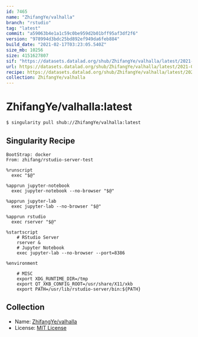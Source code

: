 ```yaml
---
id: 7465
name: "ZhifangYe/valhalla"
branch: "rstudio"
tag: "latest"
commit: "a59063b4e1a1c59c0be959d2b01bff95af3df2f6"
version: "978994d3bdc25bd892ef949da6feb884"
build_date: "2021-02-17T03:23:05.540Z"
size_mb: 10256
size: 4151627807
sif: "https://datasets.datalad.org/shub/ZhifangYe/valhalla/latest/2021-02-17-a59063b4-978994d3/978994d3bdc25bd892ef949da6feb884.simg"
url: https://datasets.datalad.org/shub/ZhifangYe/valhalla/latest/2021-02-17-a59063b4-978994d3/
recipe: https://datasets.datalad.org/shub/ZhifangYe/valhalla/latest/2021-02-17-a59063b4-978994d3/Singularity
collection: ZhifangYe/valhalla
---
```


# ZhifangYe/valhalla:latest

```bash
$ singularity pull shub://ZhifangYe/valhalla:latest
```

## Singularity Recipe

```singularity
BootStrap: docker
From: zhifang/rstudio-server-test

%runscript
  exec "$@"

%apprun jupyter-notebook
  exec jupyter-notebook --no-browser "$@"

%apprun jupyter-lab
  exec jupyter-lab --no-browser "$@"

%apprun rstudio
  exec rserver "$@"

%startscript
    # RStudio Server
    rserver &
    # Jupyter Notebook
    exec jupyter-lab --no-browser --port=8386

%environment

    # MISC
    export XDG_RUNTIME_DIR=/tmp
    export QT_XKB_CONFIG_ROOT=/usr/share/X11/xkb
    export PATH=/usr/lib/rstudio-server/bin:${PATH}
```

## Collection

 - Name: [ZhifangYe/valhalla](https://github.com/ZhifangYe/valhalla)
 - License: [MIT License](https://api.github.com/licenses/mit)

